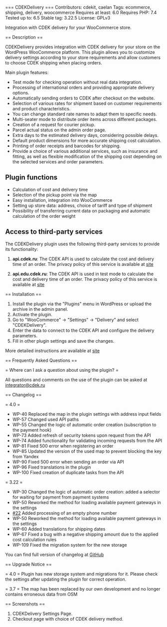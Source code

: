 === CDEKDelivery ===
Contributors: cdekit, caelan
Tags: ecommerce, shipping, delivery, woocommerce
Requires at least: 6.0
Requires PHP: 7.4
Tested up to: 6.5
Stable tag: 3.22.5
License: GPLv3

Integration with CDEK delivery for your WooCommerce store.

== Description ==

CDEKDelivery provides integration with CDEK delivery for your store on the WordPress WooCommerce platform. This plugin allows you to customize delivery settings according to your store requirements and allow customers to choose CDEK shipping when placing orders.

Main plugin features:

* Test mode for checking operation without real data integration.
* Processing of international orders and providing appropriate delivery options.
* Automatically sending orders to CDEK after checkout on the website.
* Selection of various rates for shipment based on customer requirements and product characteristics.
* You can change standard rate names to adapt them to specific needs.
* Multi-seater mode to distribute order items across different packages.
* Creation of a request for courier pickup.
* Parcel actual status on the admin order page.
* Extra days to the estimated delivery days, considering possible delays.
* Default product dimensions for more accurate shipping cost calculation.
* Printing of order receipts and barcodes for shipping.
* Provide a choice of various additional services, such as insurance and fitting, as well as flexible modification of the shipping cost depending on the selected services and order parameters.

## Plugin functions
* Calculation of cost and delivery time
* Selection of the pickup point via the map
* Easy installation, integration into WooCommerce
* Setting up store data: address, choice of tariff and type of shipment
* Possibility of transferring current data on packaging and automatic calculation of the order weight

## Access to third-party services

The CDEKDelivery plugin uses the following third-party services to provide its functionality:

1. **api.cdek.ru**: The CDEK API is used to calculate the cost and delivery time of an order. The privacy policy of this service is available at [site](https://www.cdek.ru/ru/privacy_policy/)

2. **api.edu.cdek.ru**: The CDEK API is used in test mode to calculate the cost and delivery time of an order. The privacy policy of this service is available at [site](https://www.cdek.ru/ru/privacy_policy/)

== Installation ==

1. Install the plugin via the "Plugins" menu in WordPress or upload the archive in the admin panel.
2. Activate the plugin.
3. Go to "WooCommerce" -> "Settings" -> "Delivery" and select "CDEKDelivery".
4. Enter the data to connect to the CDEK API and configure the delivery parameters.
5. Fill in other plugin settings and save the changes.

More detailed instructions are available at [site](https://cdek-it.github.io/wordpress/)

== Frequently Asked Questions ==

= Where can I ask a question about using the plugin? =

All questions and comments on the use of the plugin can be asked at integrator@cdek.ru

== Changelog ==

= 4.0 =
* WP-40 Replaced the map in the plugin settings with address input fields
* WP-57 Changed used API paths
* WP-55 Changed the logic of automatic order creation (subscription to the payment hook)
* WP-73 Added refresh of security tokens upon request from the API
* WP-74 Added functionality for validating incoming requests from the API
* WP-81 Fixed 500 error when registering an order
* WP-85 Updated the version of the used map to prevent blocking the key from Yandex
* WP-90 Fixed 500 error when sending an order via API
* WP-96 Fixed translations in the plugin
* WP-100 Fixed creation of duplicate tasks from the API

= 3.22 =
* WP-30 Changed the logic of automatic order creation: added a selector for waiting for payment from payment systems
* WP-50 Reworked the method for loading available payment gateways in the settings
* [#22](https://github.com/cdek-it/wordpress/issues/22) Added processing of an empty phone number
* WP-50 Reworked the method for loading available payment gateways in the settings
* WP-60 Added translations for shipping dates
* WP-67 Fixed a bug with a negative shipping amount due to the applied cost calculation rules
* WP-109 Fixed the migration system for the new storage

You can find full version of changelog at [GitHub](https://github.com/cdek-it/wordpress/releases)

== Upgrade Notice ==

= 4.0 =
Plugin has new storage system and migrations for it. Please check the settings after updating the plugin for correct operation.

= 3.7 =
The map has been replaced by our own development and no longer contains erroneous data from OSM

== Screenshots ==

1. CDEKDelivery Settings Page.
2. Checkout page with choice of CDEK delivery method.
